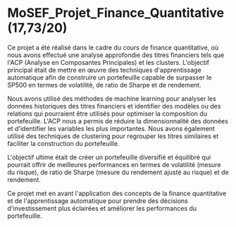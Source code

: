 # MoSEF_Projet_Finance_Quantitative (17,73/20)

Ce projet a été réalisé dans le cadre du cours de finance quantitative, où nous avons effectué une analyse approfondie des titres financiers tels que l'ACP (Analyse en Composantes Principales) et les clusters. L'objectif principal était de mettre en œuvre des techniques d'apprentissage automatique afin de construire un portefeuille capable de surpasser le SP500 en termes de volatilité, de ratio de Sharpe et de rendement.

Nous avons utilisé des méthodes de machine learning pour analyser les données historiques des titres financiers et identifier des modèles ou des relations qui pourraient être utilisés pour optimiser la composition du portefeuille. L'ACP nous a permis de réduire la dimensionnalité des données et d'identifier les variables les plus importantes. Nous avons également utilisé des techniques de clustering pour regrouper les titres similaires et faciliter la construction du portefeuille.

L'objectif ultime était de créer un portefeuille diversifié et équilibré qui pourrait offrir de meilleures performances en termes de volatilité (mesure du risque), de ratio de Sharpe (mesure du rendement ajusté au risque) et de rendement.

Ce projet met en avant l'application des concepts de la finance quantitative et de l'apprentissage automatique pour prendre des décisions d'investissement plus éclairées et améliorer les performances du portefeuille.
